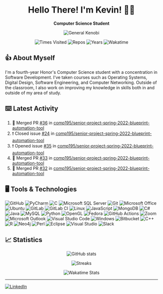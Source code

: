 <div align="center" id="title_card">

  # Hello There! I'm Kevin! 👋🏻

  **Computer Science Student**

  ![General Kenobi](https://media0.giphy.com/media/8JTFsZmnTR1Rs1JFVP/giphy.gif?cid=ecf05e47htbjywvgru4qk2dlyarwzg8gg277zl9dw1wipqe7&rid=giphy.gif&ct=g)

  ![Times Visited](https://badges.pufler.dev/visits/kgreen1200/kgreen1200?style=for-the-badge)
  ![Repos](https://badges.pufler.dev/repos/kgreen1200?style=for-the-badge)
  ![Years](https://badges.pufler.dev/years/kgreen1200?style=for-the-badge)
  ![Wakatime](https://wakatime.com/badge/user/c8d23037-71b0-4854-aca8-3cf1995fa6e4.svg?style=for-the-badge)

</div>

## 👍 About Myself

I'm a fourth-year Honor's Computer Science student with a concentration in Software Development. I've taken courses such as Operating Systems, Digital Design, Software Engineering, and Computer Networking. Outside of the classroom, I also work on improving my knowledge in skills both in and outside of my area of study.

## ⌨️ Latest Activity
<!--START_SECTION:activity-->
1. 🎉 Merged PR [#36](https://github.com/comp195/senior-project-spring-2022-blueprint-automation-tool/pull/36) in [comp195/senior-project-spring-2022-blueprint-automation-tool](https://github.com/comp195/senior-project-spring-2022-blueprint-automation-tool)
2. ❗️ Closed issue [#24](https://github.com/comp195/senior-project-spring-2022-blueprint-automation-tool/issues/24) in [comp195/senior-project-spring-2022-blueprint-automation-tool](https://github.com/comp195/senior-project-spring-2022-blueprint-automation-tool)
3. ❗️ Opened issue [#35](https://github.com/comp195/senior-project-spring-2022-blueprint-automation-tool/issues/35) in [comp195/senior-project-spring-2022-blueprint-automation-tool](https://github.com/comp195/senior-project-spring-2022-blueprint-automation-tool)
4. 🎉 Merged PR [#33](https://github.com/comp195/senior-project-spring-2022-blueprint-automation-tool/pull/33) in [comp195/senior-project-spring-2022-blueprint-automation-tool](https://github.com/comp195/senior-project-spring-2022-blueprint-automation-tool)
5. 🎉 Merged PR [#32](https://github.com/comp195/senior-project-spring-2022-blueprint-automation-tool/pull/32) in [comp195/senior-project-spring-2022-blueprint-automation-tool](https://github.com/comp195/senior-project-spring-2022-blueprint-automation-tool)
<!--END_SECTION:activity-->

## 🖥️ Tools & Technologies

![GitHub](https://img.shields.io/badge/-GitHub-181717?style=for-the-badge&logo=github&labelColor=000000&logoColor=white)
![PyCharm](https://img.shields.io/badge/-PyCharm-000000?style=for-the-badge&logo=pycharm&labelColor=2c2c2c&logoColor=white)
![C](https://img.shields.io/badge/-C-a8b9cc?style=for-the-badge&logo=c&labelColor=79899b&logoColor=black)
![Microsoft SQL Server](https://img.shields.io/badge/-Microsoft_SQL_Server-cc2927?style=for-the-badge&logo=microsoftsqlserver&labelColor=930000&logoColor=white)
![Git](https://img.shields.io/badge/-Git-f05032?style=for-the-badge&logo=git&labelColor=b61305&logoColor=white)
![Microsoft Office](https://img.shields.io/badge/-Microsoft_Office-d83b01?style=for-the-badge&logo=microsoftoffice&labelColor=9f0000&logoColor=white)
![Ubuntu](https://img.shields.io/badge/-Ubuntu-e95420?style=for-the-badge&logo=ubuntu&labelColor=af1e00&logoColor=white)
![GitLab](https://img.shields.io/badge/-GitLab-fca121?style=for-the-badge&logo=gitlab&labelColor=c37200&logoColor=white)
![GitLab CI](https://img.shields.io/badge/-GitLab%20CI-fca121?style=for-the-badge&logo=gitlab&labelColor=c37200&logoColor=white)
![Linux](https://img.shields.io/badge/-Linux-fcc624?style=for-the-badge&logo=linux&labelColor=c49600&logoColor=black)
![JavaScript](https://img.shields.io/badge/-JavaScript-f7df1e?style=for-the-badge&logo=javascript&labelColor=c0ae00&logoColor=black)
![MongoDB](https://img.shields.io/badge/-MongoDB-47a248?style=for-the-badge&logo=mongodb&labelColor=03721b&logoColor=white)
![C#](https://img.shields.io/badge/-C_Sharp-239120?style=for-the-badge&logo=csharp&labelColor=006200&logoColor=white)
![Java](https://img.shields.io/badge/-Java-007396?style=for-the-badge&logo=java&labelColor=004868&logoColor=white)
![MySQL](https://img.shields.io/badge/-MySQL-4479a1?style=for-the-badge&logo=mysql&labelColor=044d72&logoColor=white)
![Python](https://img.shields.io/badge/-Python-3776ab?style=for-the-badge&logo=python&labelColor=004b7c&logoColor=white)
![OpenGL](https://img.shields.io/badge/-OpenGL-5586a4?style=for-the-badge&logo=opengl&labelColor=235975&logoColor=white)
![Fedora](https://img.shields.io/badge/-Fedora-51a2da?style=for-the-badge&logo=fedora&labelColor=0074a8&logoColor=white)
![GitHub Actions](https://img.shields.io/badge/-GitHub_Actions-2088FF?style=for-the-badge&logo=githubactions&labelColor=005ccb&logoColor=white)
![Zoom](https://img.shields.io/badge/-Zoom-2d8cff?style=for-the-badge&logo=zoom&labelColor=0060cb&logoColor=white)
![Microsoft Outlook](https://img.shields.io/badge/-Microsoft_Outlook-0078d4?style=for-the-badge&logo=microsoftoutlook&labelColor=004da2&logoColor=white)
![Visual Studio Code](https://img.shields.io/badge/-Visual_Studio_Code-007acc?style=for-the-badge&logo=visualstudiocode&labelColor=004f9b&logoColor=white)
![Windows](https://img.shields.io/badge/-Windows-0078d6?style=for-the-badge&logo=windows&labelColor=004da4&logoColor=white)
![Bitbucket](https://img.shields.io/badge/-Bitbucket-0052cc?style=for-the-badge&logo=bitbucket&labelColor=002b9a&logoColor=white)
![C++](https://img.shields.io/badge/-C++-00599c?style=for-the-badge&logo=c%2b%2b&labelColor=00316d&logoColor=white)
![R](https://img.shields.io/badge/-R-276dc3?style=for-the-badge&logo=r&labelColor=004392&logoColor=white)
![Neo4j](https://img.shields.io/badge/-Neo4j-008cc1?style=for-the-badge&logo=neo4j&labelColor=005f90&logoColor=white)
![Perl](https://img.shields.io/badge/-Perl-39457e?style=for-the-badge&logo=perl&labelColor=011e51&logoColor=white)
![Eclipse](https://img.shields.io/badge/-Eclipse-2c2255?style=for-the-badge&logo=eclipse&labelColor=07002c&logoColor=white)
![Visual Studio](https://img.shields.io/badge/-Visual_Studio-5c2d91?style=for-the-badge&logo=visualstudio&labelColor=2c0062&logoColor=white)
![Slack](https://img.shields.io/badge/-Slack-4a154b?style=for-the-badge&logo=slack&labelColor=240023&logoColor=white)


## 📈 Statistics

<center>

![GitHub stats](https://github-readme-stats.vercel.app/api?username=kgreen1200&show_icons=true&theme=dark&hide=contribs,stars)

![Streaks](https://github-readme-streak-stats.herokuapp.com/?user=kgreen1200&theme=dark)

![Wakatime Stats](https://github-readme-stats.vercel.app/api/wakatime?username=kgreen1200&theme=dark&layout=compact)

</center>

---

[![LinkedIn](https://img.shields.io/badge/-LinkedIn-0A66C2?style=for-the-badge&logo=linkedin&labelColor=003d91&logoColor=white)](https://linkedin.com/in/kgreen1200)
